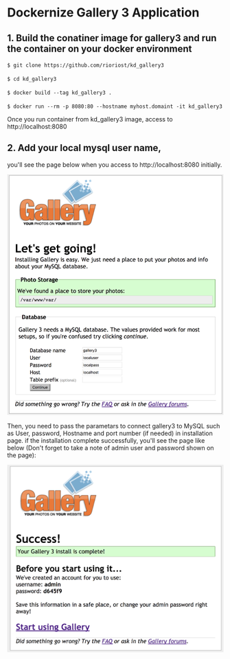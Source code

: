 # Dockernize Gallery 3 Application

## 1.  Build the conatiner image for gallery3 and run the container on your docker environment
```
$ git clone https://github.com/rioriost/kd_gallery3

$ cd kd_gallery3

$ docker build --tag kd_gallery3 .

$ docker run --rm -p 8080:80 --hostname myhost.domaint -it kd_gallery3

```
Once you run container from kd_gallery3 image, access to http://localhost:8080


## 2. Add your local mysql user name, 

you'll see the page below when you access to http://localhost:8080 initially.

![](img/gallery3-init.png)

Then, you need to pass the parametars to connect gallery3 to MySQL such as User, password, Hostname and port number (if needed) in installation page. if the installation complete successfully, you'll see the page like below (Don't forget to take a note of admin user and password shown on the page):

![](img/gallery3-init-success.png)

